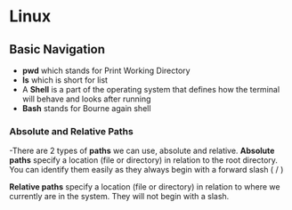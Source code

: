 # Linux

## Basic Navigation 
 - **pwd** which stands for Print Working Directory
 - **ls**  which is short for list
 -  A **Shell** is a part of the operating system that defines how the terminal will behave and looks after running
 -  **Bash** stands for Bourne again shell
 
 ### Absolute and Relative Paths
 
 -There are 2 types of **paths** we can use, absolute and relative. 
  **Absolute paths** specify a location (file or directory) in relation to the root directory. You can identify them easily as they always begin with a forward slash ( / )

**Relative paths** specify a location (file or directory) in relation to where we currently are in the system. They will not begin with a slash.
